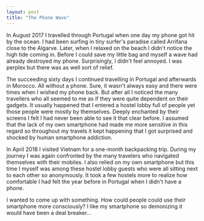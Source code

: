 ```yaml
---
layout: post
title: "The Phone Wave"
---
```


In August 2017 I travelled through Portugal when one day my phone got hit by the ocean. I had been surfing in tiny surfer's paradise called Arrifana close to the Algarve. Later, when I relaxed on the beach I didn't notice the high tide coming in. Before I could save my little bag and myself a wave had already destroyed my phone. Surprisingly, I didn't feel annoyed. I was perplex but there was as well sort of relief. 

The succeeding sixty days I continued travelling in Portugal and afterwards in Morocco. All without a phone. Sure, it wasn't always easy and there were times when I wished my phone back. But after all I noticed the many travellers who all seemed to me as if they were quite dependent on their gadgets. It usually happened that I entered a hostel lobby full of people yet those people were mostly by themselves. Deeply enchanted by their screens I felt I had never been able to see it that clear before. I assumed that the lack of my own smartphone had made me more sensitive in this regard so throughout my travels it kept happening that I got surprised and shocked by human smartphone addiction.

In April 2018 I visited Vietnam for a one-month backpacking trip. During my journey I was again confronted by the many travelers who navigated themselves with their mobiles. I also relied on my own smartphone but this time I myself was among these hostel lobby guests who were all sitting next to each other so anonymously. It took a few hostels more to realize how comfortable I had felt the year before in Portugal when I didn't have a phone. 

I wanted to come up with something. How could people could use their smartphone more consciously? I like my smartphone so demonizing it would have been a deal breaker...